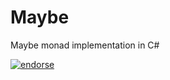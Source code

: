 Maybe
=====

Maybe monad implementation in C#

[![endorse](https://api.coderwall.com/rarous/endorsecount.png)](https://coderwall.com/rarous)
